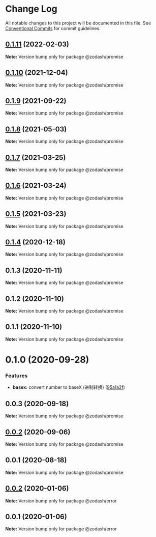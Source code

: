 # Change Log

All notable changes to this project will be documented in this file.
See [Conventional Commits](https://conventionalcommits.org) for commit guidelines.

## [0.1.11](https://github.com/zcorky/zodash/compare/@zodash/promise@0.1.10...@zodash/promise@0.1.11) (2022-02-03)

**Note:** Version bump only for package @zodash/promise





## [0.1.10](https://github.com/zcorky/zodash/compare/@zodash/promise@0.1.9...@zodash/promise@0.1.10) (2021-12-04)

**Note:** Version bump only for package @zodash/promise





## [0.1.9](https://github.com/zcorky/zodash/compare/@zodash/promise@0.1.8...@zodash/promise@0.1.9) (2021-09-22)

**Note:** Version bump only for package @zodash/promise





## [0.1.8](https://github.com/zcorky/zodash/compare/@zodash/promise@0.1.7...@zodash/promise@0.1.8) (2021-05-03)

**Note:** Version bump only for package @zodash/promise





## [0.1.7](https://github.com/zcorky/zodash/compare/@zodash/promise@0.1.6...@zodash/promise@0.1.7) (2021-03-25)

**Note:** Version bump only for package @zodash/promise





## [0.1.6](https://github.com/zcorky/zodash/compare/@zodash/promise@0.1.5...@zodash/promise@0.1.6) (2021-03-24)

**Note:** Version bump only for package @zodash/promise





## [0.1.5](https://github.com/zcorky/zodash/compare/@zodash/promise@0.1.4...@zodash/promise@0.1.5) (2021-03-23)

**Note:** Version bump only for package @zodash/promise





## [0.1.4](https://github.com/zcorky/zodash/compare/@zodash/promise@0.1.3...@zodash/promise@0.1.4) (2020-12-18)

**Note:** Version bump only for package @zodash/promise





## 0.1.3 (2020-11-11)

**Note:** Version bump only for package @zodash/promise





## 0.1.2 (2020-11-10)

**Note:** Version bump only for package @zodash/promise





## 0.1.1 (2020-11-10)

**Note:** Version bump only for package @zodash/promise





# 0.1.0 (2020-09-28)


### Features

* **basex:** convert number to baseX (进制转换) ([95a1a2f](https://github.com/zcorky/zodash/commit/95a1a2f361d73de5caa3b8e297c1643e97e40983))





## 0.0.3 (2020-09-18)

**Note:** Version bump only for package @zodash/promise





## [0.0.2](https://github.com/zcorky/zodash/compare/@zodash/promise@0.0.1...@zodash/promise@0.0.2) (2020-09-06)

**Note:** Version bump only for package @zodash/promise





## 0.0.1 (2020-08-18)

**Note:** Version bump only for package @zodash/promise





## [0.0.2](https://github.com/zcorky/zodash/compare/@zodash/error@0.0.1...@zodash/error@0.0.2) (2020-01-06)

**Note:** Version bump only for package @zodash/error





## 0.0.1 (2020-01-06)

**Note:** Version bump only for package @zodash/error
